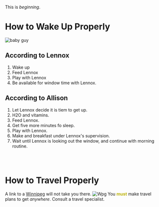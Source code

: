

This is *beginning*. 


# How to Wake Up Properly
![baby guy](Lennox.png)

## According to Lennox
1. Wake up
2. Feed Lennox
3. Play with Lennox
4. Be available for window time with Lennox. 

## According to Allison
1. Let Lennox decide it is tiem to get up.
2. H2O and vitamins. 
3. Feed Lennox. 
4. Get five more minutes fo sleep.
5. Play with Lennox. 
6. Make and breakfast under Lennox's supervision.
7. Wait until Lennox is looking out the window, and continue with morning routine. 
   
<br>
<br>


# How to Travel Properly
A link to a [Winnipeg](https://www.google.ca/maps/@49.886459,-97.1399906,15z?hl=en
) will not take you there. 
![Wpg](https://i.cbc.ca/1.7135627.1709752679!/cumulusImage/httpImage/image.jpg_gen/derivatives/16x9_1180/winnipeg-city-winter-scenic-downtown.jpg?im=Resize%3D780)
You <font color="baby"> **must** </font> make travel plans to get *anywhere*. 
Consult a travel specialist. 







